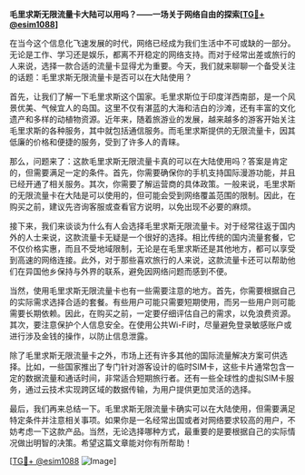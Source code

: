 **毛里求斯无限流量卡大陆可以用吗？——一场关于网络自由的探索[[TG💪+ @esim1088](https://t.me/s/esim1088)]**

在当今这个信息化飞速发展的时代，网络已经成为我们生活中不可或缺的一部分。无论是工作、学习还是娱乐，都离不开稳定的网络支持。而对于经常出差或旅行的人来说，选择一款合适的流量卡显得尤为重要。今天，我们就来聊聊一个备受关注的话题：毛里求斯无限流量卡是否可以在大陆使用？

首先，让我们了解一下毛里求斯这个国家。毛里求斯位于印度洋西南部，是一个风景优美、气候宜人的岛国。这里不仅有湛蓝的大海和洁白的沙滩，还有丰富的文化遗产和多样的动植物资源。近年来，随着旅游业的发展，越来越多的游客开始关注毛里求斯的各种服务，其中就包括通信服务。而毛里求斯提供的无限流量卡，因其低廉的价格和便捷的服务，受到了许多人的青睐。

那么，问题来了：这款毛里求斯无限流量卡真的可以在大陆使用吗？答案是肯定的，但需要满足一定的条件。首先，你需要确保你的手机支持国际漫游功能，并且已经开通了相关服务。其次，你需要了解运营商的具体政策。一般来说，毛里求斯的无限流量卡在大陆是可以使用的，但可能会受到网络覆盖范围的限制。因此，在购买之前，建议先咨询客服或查看官方说明，以免出现不必要的麻烦。

接下来，我们来谈谈为什么有人会选择毛里求斯无限流量卡。对于经常往返于国内外的人士来说，这款流量卡无疑是一个很好的选择。相比传统的国内流量套餐，它不仅价格实惠，而且不受地域限制，无论是在毛里求斯还是其他地方，都可以享受到高速的网络连接。此外，对于那些喜欢旅行的人来说，这款流量卡还可以帮助他们在异国他乡保持与外界的联系，避免因网络问题而感到不便。

当然，使用毛里求斯无限流量卡也有一些需要注意的地方。首先，你需要根据自己的实际需求选择合适的套餐。有些用户可能只需要短期使用，而另一些用户则可能需要长期依赖。因此，在购买之前，一定要仔细评估自己的需求，以免浪费资源。其次，要注意保护个人信息安全。在使用公共Wi-Fi时，尽量避免登录敏感账户或进行涉及金钱的操作，以防止信息泄露。

除了毛里求斯无限流量卡之外，市场上还有许多其他的国际流量解决方案可供选择。比如，一些国家推出了专门针对游客设计的临时SIM卡，这些卡片通常包含一定的数据流量和通话时间，非常适合短期旅行者。还有一些全球性的虚拟SIM卡服务，通过云技术实现跨区域的数据传输，为用户提供更加灵活的选择。

最后，我们再来总结一下。毛里求斯无限流量卡确实可以在大陆使用，但需要满足特定条件并注意相关事项。如果你是一名经常出国或者对网络要求较高的用户，不妨考虑一下这款产品。当然，无论选择哪种方式，最重要的是要根据自己的实际情况做出明智的决策。希望这篇文章能对你有所帮助！

[[TG💪+ @esim1088](https://t.me/s/esim1088) ![Image](https://i.postimg.cc/4NQfJmqS/Snipaste-2025-05-13-00-14-12.png)]